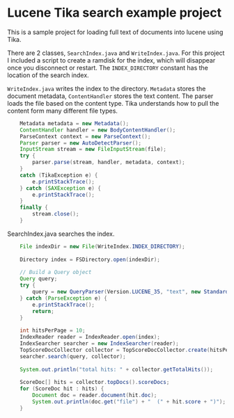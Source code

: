 Lucene Tika search example project
==========================

This is a sample project for loading full text of documents into lucene using Tika.

There are 2 classes, `SearchIndex.java` and `WriteIndex.java`. For this project I included
a script to create a ramdisk for the index, which will disappear once you disconnect or restart. 
The `INDEX_DIRECTORY` constant has the location of the search index.

`WriteIndex.java` writes the index to the directory. `Metadata` stores the document metadata, `ContentHandler` 
stores the text content. The parser loads the file based on the content type. Tika understands how to pull
the content form many different file types.

```java
	Metadata metadata = new Metadata();
	ContentHandler handler = new BodyContentHandler();
	ParseContext context = new ParseContext();
	Parser parser = new AutoDetectParser();
	InputStream stream = new FileInputStream(file);
	try {
		parser.parse(stream, handler, metadata, context);
	}
	catch (TikaException e) {
		e.printStackTrace();
	} catch (SAXException e) {
		e.printStackTrace();
	}
	finally {
		stream.close();
	}
```

SearchIndex.java searches the index. 

```java
	File indexDir = new File(WriteIndex.INDEX_DIRECTORY);
	
	Directory index = FSDirectory.open(indexDir);
	
	// Build a Query object
	Query query;
	try {
		query = new QueryParser(Version.LUCENE_35, "text", new StandardAnalyzer(Version.LUCENE_35)).parse("rick crawford");
	} catch (ParseException e) {
		e.printStackTrace();
		return;
	}
	
	int hitsPerPage = 10;
	IndexReader reader = IndexReader.open(index);
	IndexSearcher searcher = new IndexSearcher(reader);
	TopScoreDocCollector collector = TopScoreDocCollector.create(hitsPerPage, true);
	searcher.search(query, collector);
	
	System.out.println("total hits: " + collector.getTotalHits());		
	
	ScoreDoc[] hits = collector.topDocs().scoreDocs;
	for (ScoreDoc hit : hits) {
		Document doc = reader.document(hit.doc);
		System.out.println(doc.get("file") + "  (" + hit.score + ")");
	}
```
